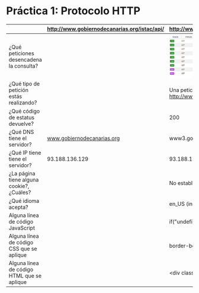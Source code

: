 # Práctica 1: Protocolo HTTP

|                                            | http://www.gobiernodecanarias.org/istac/api/ | http://www3.gobiernodecanarias.org/sanidad/scs/gc/18/Cita_Previa/index.html                                        |
|--------------------------------------------|----------------------------------------------|--------------------------------------------------------------------------------------------------------------------|
| ¿Qué peticiones desencadena la consulta?   |                                              | ![peticiones](https://github.com/alu0101070650/uya-practicas-grupo13/blob/master/practica1/peticiones-sanidad.png) |
| ¿Qué tipo de petición estás realizando?    |                                              | Una petición GET a http://www3.gobiernodecanarias.org/sanidad/scs/gc/18/Cita_Previa/index.html                     |
| ¿Qué código de estatus devuelve?           |                                              | 200                                                                                                                |
| ¿Qué DNS tiene el servidor?                | www.gobiernodecanarias.org                   | www3.gobiernodecanarias.org                                                                                        |
| ¿Qué IP tiene tiene el servidor?           | 93.188.136.129                               | 93.188.137.126                                                                                                     |
| ¿La página tiene alguna cookie?, ¿Cuáles?  |                                              | No establece ninguna cookie                                                                                        |
| ¿Qué idioma acepta?                        |                                              | en_US (ingles)                                                                                                     |
| Alguna línea de código JavaScript          |                                              | if("undefined"==typeof jQuery) (bootstrap.js)                                                                      |
| Alguna línea de código CSS que se aplique  |                                              | border-bottom: 1px solid #e5e5e5; (styles.css)                                                                     |
| Alguna línea de código HTML que se aplique |                                              | &lt;div class="container" style="padding-top:10px;"&bt; (index.html)                                                     |


